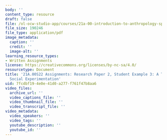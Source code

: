 ```yaml
---
body: ''
content_type: resource
draft: false
file: /ol-ocw-studio-app/courses/21a-00-introduction-to-anthropology-spring-2022/mit21a_00s22_paper2_ex3.pdf
file_size: 190246
file_type: application/pdf
image_metadata:
  caption: ''
  credit: ''
  image-alt: ''
learning_resource_types:
- Written Assignments
license: https://creativecommons.org/licenses/by-nc-sa/4.0/
resourcetype: Document
title: '21A.00S22 Assignments: Research Paper 2, Student Example 3: A Tale of Encouraged
  Social Experimentation'
uid: 7fcdbf19-4e0e-41d0-a277-f761f47b8aa6
video_files:
  archive_url: ''
  video_captions_file: ''
  video_thumbnail_file: ''
  video_transcript_file: ''
video_metadata:
  video_speakers: ''
  video_tags: ''
  youtube_description: ''
  youtube_id: ''
---
```

